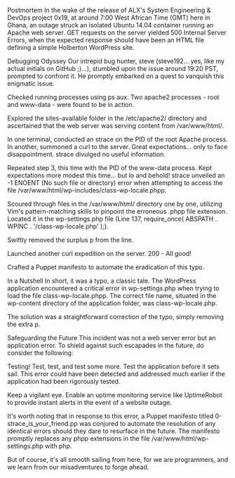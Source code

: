 Postmortem
In the wake of the release of ALX's System Engineering & DevOps project 0x19, at around 7:00 West African Time (GMT) here in Ghana, an outage struck an isolated Ubuntu 14.04 container running an Apache web server. GET requests on the server yielded 500 Internal Server Errors, when the expected response should have been an HTML file defining a simple Holberton WordPress site.

Debugging Odyssey
Our intrepid bug hunter, steve (steve192... yes, like my actual initials on GitHub ;)...), stumbled upon the issue around 19:20 PST, prompted to confront it. He promptly embarked on a quest to vanquish this enigmatic issue.

Checked running processes using ps aux. Two apache2 processes - root and www-data - were found to be in action.

Explored the sites-available folder in the /etc/apache2/ directory and ascertained that the web server was serving content from /var/www/html/.

In one terminal, conducted an strace on the PID of the root Apache process. In another, summoned a curl to the server. Great expectations... only to face disappointment. strace divulged no useful information.

Repeated step 3, this time with the PID of the www-data process. Kept expectations more modest this time... but lo and behold! strace unveiled an -1 ENOENT (No such file or directory) error when attempting to access the file /var/www/html/wp-includes/class-wp-locale.phpp.

Scoured through files in the /var/www/html/ directory one by one, utilizing Vim's pattern-matching skills to pinpoint the erroneous .phpp file extension. Located it in the wp-settings.php file (Line 137, require_once( ABSPATH . WPINC . '/class-wp-locale.php' );).

Swiftly removed the surplus p from the line.

Launched another curl expedition on the server. 200 - All good!

Crafted a Puppet manifesto to automate the eradication of this typo.

In a Nutshell
In short, it was a typo, a classic tale. The WordPress application encountered a critical error in wp-settings.php when trying to load the file class-wp-locale.phpp. The correct file name, situated in the wp-content directory of the application folder, was class-wp-locale.php.

The solution was a straightforward correction of the typo, simply removing the extra p.

Safeguarding the Future
This incident was not a web server error but an application error. To shield against such escapades in the future, do consider the following:

Testing! Test, test, and test some more. Test the application before it sets sail. This error could have been detected and addressed much earlier if the application had been rigorously tested.

Keep a vigilant eye. Enable an uptime monitoring service like UptimeRobot to provide instant alerts in the event of a website outage.

It's worth noting that in response to this error, a Puppet manifesto titled 0-strace_is_your_friend.pp was conjured to automate the resolution of any identical errors should they dare to resurface in the future. The manifesto promptly replaces any phpp extensions in the file /var/www/html/wp-settings.php with php.

But of course, it's all smooth sailing from here, for we are programmers, and we learn from our misadventures to forge ahead.
